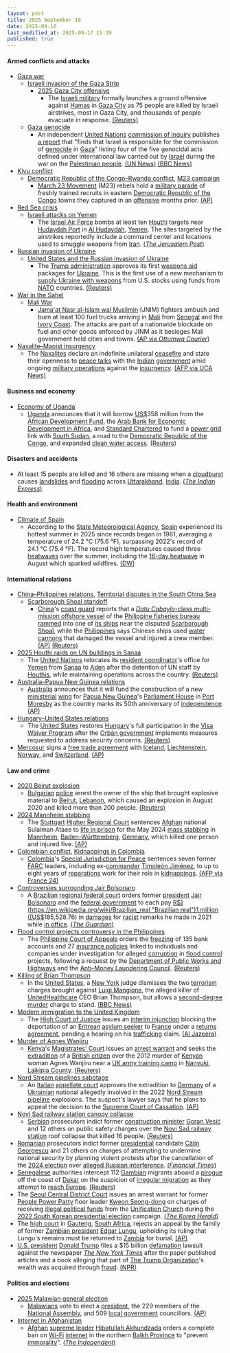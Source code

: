 ```yaml
---
layout: post
title: 2025 September 16
date: 2025-09-16
last_modified_at: 2025-09-17 15:39
published: true
---
```



#### Armed conflicts and attacks

* [Gaza war](https://en.wikipedia.org/wiki/Gaza_war "Gaza war")
  * [Israeli invasion of the Gaza Strip](https://en.wikipedia.org/wiki/Israeli_invasion_of_the_Gaza_Strip "Israeli invasion of the Gaza Strip")
    * [2025 Gaza City offensive](https://en.wikipedia.org/wiki/2025_Gaza_City_offensive "2025 Gaza City offensive")
      * The [Israeli military](https://en.wikipedia.org/wiki/Israel_Defense_Forces "Israel Defense Forces") formally launches a ground offensive against [Hamas](https://en.wikipedia.org/wiki/Hamas "Hamas") in [Gaza City](https://en.wikipedia.org/wiki/Gaza_City "Gaza City") as 75 people are killed by Israeli airstrikes, most in Gaza City, and thousands of people evacuate in response. [(Reuters)](https://www.reuters.com/world/middle-east/israel-says-gaza-is-burning-it-launches-ground-assault-2025-09-16/)
  * [Gaza genocide](https://en.wikipedia.org/wiki/Gaza_genocide "Gaza genocide")
    * An independent [United Nations](https://en.wikipedia.org/wiki/United_Nations "United Nations") [commission of inquiry](https://en.wikipedia.org/wiki/Independent_International_Commission_of_Inquiry_on_the_Occupied_Palestinian_Territory "Independent International Commission of Inquiry on the Occupied Palestinian Territory") publishes [a report](https://www.ohchr.org/sites/default/files/documents/hrbodies/hrcouncil/sessions-regular/session60/advance-version/a-hrc-60-crp-3.pdf) that "finds that Israel is responsible for the commission of [genocide](https://en.wikipedia.org/wiki/Genocide "Genocide") in [Gaza](https://en.wikipedia.org/wiki/Gaza_Strip "Gaza Strip")" listing four of the five genocidal acts defined under international law carried out by [Israel](https://en.wikipedia.org/wiki/Israel "Israel") during the war on the [Palestinian people](https://en.wikipedia.org/wiki/Palestinian_people "Palestinian people"). [(UN News)](https://news.un.org/en/story/2025/09/1165856) [(BBC News)](https://www.bbc.com/news/articles/c8641wv0n4go)
* [Kivu conflict](https://en.wikipedia.org/wiki/Kivu_conflict "Kivu conflict")
  * [Democratic Republic of the Congo–Rwanda conflict](https://en.wikipedia.org/wiki/Democratic_Republic_of_the_Congo%E2%80%93Rwanda_conflict "Democratic Republic of the Congo–Rwanda conflict"), [M23 campaign](https://en.wikipedia.org/wiki/M23_campaign_%282022%E2%80%93present%29 "M23 campaign (2022–present)")
    * [March 23 Movement](https://en.wikipedia.org/wiki/March_23_Movement "March 23 Movement") (M23) rebels hold a [military parade](https://en.wikipedia.org/wiki/Military_parade "Military parade") of freshly trained recruits in eastern [Democratic Republic of the Congo](https://en.wikipedia.org/wiki/Democratic_Republic_of_the_Congo "Democratic Republic of the Congo") towns they captured in an [offensive](https://en.wikipedia.org/wiki/Offensive_%28military%29 "Offensive (military)") months prior. [(AP)](https://apnews.com/article/congo-m23-rebels-rwanda-parade-peace-e9312a2261208eafff0432b7b4159db4)
* [Red Sea crisis](https://en.wikipedia.org/wiki/Red_Sea_crisis "Red Sea crisis")
  * [Israeli attacks on Yemen](https://en.wikipedia.org/wiki/Israeli_attacks_on_Yemen_%28May_2025%E2%80%93present%29 "Israeli attacks on Yemen (May 2025–present)")
    * The [Israel Air Force](https://en.wikipedia.org/wiki/Israel_Air_Force "Israel Air Force") bombs at least ten [Houthi](https://en.wikipedia.org/wiki/Houthis "Houthis") targets near [Hudaydah Port](https://en.wikipedia.org/wiki/Hudaydah_Port "Hudaydah Port") in [Al Hudaydah](https://en.wikipedia.org/wiki/Al_Hudaydah "Al Hudaydah"), [Yemen](https://en.wikipedia.org/wiki/Yemen "Yemen"). The sites targeted by the airstrikes reportedly include a command center and locations used to smuggle weapons from [Iran](https://en.wikipedia.org/wiki/Iran "Iran"). [(*The Jerusalem Post*)](https://www.jpost.com/israel-news/defense-news/article-867640)
* [Russian invasion of Ukraine](https://en.wikipedia.org/wiki/Russian_invasion_of_Ukraine "Russian invasion of Ukraine")
  * [United States and the Russian invasion of Ukraine](https://en.wikipedia.org/wiki/United_States_and_the_Russian_invasion_of_Ukraine "United States and the Russian invasion of Ukraine")
    * The [Trump administration](https://en.wikipedia.org/wiki/Second_presidency_of_Donald_Trump "Second presidency of Donald Trump") approves its first [weapons aid](https://en.wikipedia.org/wiki/United_States_military_aid "United States military aid") packages for [Ukraine](https://en.wikipedia.org/wiki/Ukraine "Ukraine"). This is the first use of a new mechanism to [supply Ukraine with weapons](https://en.wikipedia.org/wiki/Military_aid_to_Ukraine_during_the_Russo-Ukrainian_War "Military aid to Ukraine during the Russo-Ukrainian War") from U.S. stocks using funds from [NATO](https://en.wikipedia.org/wiki/NATO "NATO") countries. [(Reuters)](https://www.reuters.com/business/aerospace-defense/trump-administration-clears-first-ukraine-arms-aid-paid-by-allies-sources-say-2025-09-16/)
* [War in the Sahel](https://en.wikipedia.org/wiki/War_in_the_Sahel "War in the Sahel")
  * [Mali War](https://en.wikipedia.org/wiki/Mali_War "Mali War")
    * [Jama'at Nasr al-Islam wal Muslimin](https://en.wikipedia.org/wiki/Jama%27at_Nasr_al-Islam_wal_Muslimin "Jama'at Nasr al-Islam wal Muslimin") (JNIM) fighters ambush and burn at least 100 fuel trucks arriving in [Mali](https://en.wikipedia.org/wiki/Mali "Mali") from [Senegal](https://en.wikipedia.org/wiki/Senegal "Senegal") and the [Ivory Coast](https://en.wikipedia.org/wiki/Ivory_Coast "Ivory Coast"). The attacks are part of a nationwide blockade on fuel and other goods enforced by JINM as it besieges Mali government held cities and towns. [(AP via *Ottumwa Courier*)](https://www.ottumwacourier.com/news/national_news/al-qaida-linked-militants-target-fuel-trucks-in-mali-in-a-blockade-that-could-squeeze/article_4a7730f5-e2f9-5b5e-bc3d-6a2764d23f64.html)
* [Naxalite–Maoist insurgency](https://en.wikipedia.org/wiki/Naxalite%E2%80%93Maoist_insurgency "Naxalite–Maoist insurgency")
  * The [Naxalites](https://en.wikipedia.org/wiki/Naxalite "Naxalite") declare an indefinite unilateral [ceasefire](https://en.wikipedia.org/wiki/Ceasefire "Ceasefire") and state their openness to [peace talks](https://en.wikipedia.org/wiki/Peace_talks "Peace talks") with the [Indian](https://en.wikipedia.org/wiki/India "India") [government](https://en.wikipedia.org/wiki/Government_of_India "Government of India") amid ongoing [military operations](https://en.wikipedia.org/wiki/Operation_Green_Hunt "Operation Green Hunt") against the [insurgency](https://en.wikipedia.org/wiki/Insurgency "Insurgency"). [(AFP via UCA News)](https://www.ucanews.com/news/indias-maoist-rebels-suspend-armed-struggle/110305)

#### Business and economy

* [Economy of Uganda](https://en.wikipedia.org/wiki/Economy_of_Uganda "Economy of Uganda")
  * [Uganda](https://en.wikipedia.org/wiki/Uganda "Uganda") announces that it will borrow [US$](https://en.wikipedia.org/wiki/United_States_dollar "United States dollar")358 million from the [African Development Fund](https://en.wikipedia.org/wiki/African_Development_Fund "African Development Fund"), the [Arab Bank for Economic Development in Africa](https://en.wikipedia.org/wiki/Arab_Bank_for_Economic_Development_in_Africa "Arab Bank for Economic Development in Africa"), and [Standard Chartered](https://en.wikipedia.org/wiki/Standard_Chartered "Standard Chartered") to fund a [power grid](https://en.wikipedia.org/wiki/Power_grid "Power grid") link with [South Sudan](https://en.wikipedia.org/wiki/South_Sudan "South Sudan"), a road to the [Democratic Republic of the Congo](https://en.wikipedia.org/wiki/Democratic_Republic_of_the_Congo "Democratic Republic of the Congo"), and expanded [clean water access](https://en.wikipedia.org/wiki/Water_supply_and_sanitation_in_Uganda "Water supply and sanitation in Uganda"). [(Reuters)](https://www.reuters.com/sustainability/boards-policy-regulation/uganda-borrow-358-million-power-line-south-sudan-other-projects-2025-09-17/)

#### Disasters and accidents

* At least 15 people are killed and 16 others are missing when a [cloudburst](https://en.wikipedia.org/wiki/Cloudburst "Cloudburst") causes [landslides](https://en.wikipedia.org/wiki/Landslide "Landslide") and [flooding](https://en.wikipedia.org/wiki/Flood "Flood") across [Uttarakhand](https://en.wikipedia.org/wiki/Uttarakhand "Uttarakhand"), [India](https://en.wikipedia.org/wiki/India "India"). [(*The Indian Express*)](https://indianexpress.com/article/india/uttarakhand-cloudburst-landslides-floods-killed-missing-10253722/?ref=archive_pg)

#### Health and environment

* [Climate of Spain](https://en.wikipedia.org/wiki/Climate_of_Spain "Climate of Spain")
  * According to the [State Meteorological Agency](https://en.wikipedia.org/wiki/State_Meteorological_Agency "State Meteorological Agency"), [Spain](https://en.wikipedia.org/wiki/Spain "Spain") experienced its hottest summer in 2025 since records began in 1961, averaging a temperature of 24.2 °C (75.6 °F), surpassing 2022's record of 24.1 °C (75.4 °F). The record high temperatures caused three [heatwaves](https://en.wikipedia.org/wiki/Heatwave "Heatwave") over the summer, including the [16-day heatwave](https://en.wikipedia.org/wiki/2025_European_heatwave "2025 European heatwave") in August which sparked wildfires. [(DW)](https://www.dw.com/en/spain-sees-hottest-summer-on-record-in-2025/a-74013753)

#### International relations

* [China–Philippines relations](https://en.wikipedia.org/wiki/China%E2%80%93Philippines_relations "China–Philippines relations"), [Territorial disputes in the South China Sea](https://en.wikipedia.org/wiki/Territorial_disputes_in_the_South_China_Sea "Territorial disputes in the South China Sea")
  * [Scarborough Shoal standoff](https://en.wikipedia.org/wiki/Scarborough_Shoal_standoff "Scarborough Shoal standoff")
    * [China](https://en.wikipedia.org/wiki/China "China")'s [coast guard](https://en.wikipedia.org/wiki/China_Coast_Guard "China Coast Guard") reports that a [*Datu Cabaylo*-class multi-mission offshore vessel](https://en.wikipedia.org/wiki/Datu_Cabaylo-class_multi-mission_offshore_vessel "Datu Cabaylo-class multi-mission offshore vessel") of the [Philippine fisheries bureau](https://en.wikipedia.org/wiki/Bureau_of_Fisheries_and_Aquatic_Resources "Bureau of Fisheries and Aquatic Resources") [rammed](https://en.wikipedia.org/wiki/Ramming "Ramming") into one of [its ships](https://en.wikipedia.org/wiki/List_of_ships_of_the_China_Coast_Guard "List of ships of the China Coast Guard") near the disputed [Scarborough Shoal](https://en.wikipedia.org/wiki/Scarborough_Shoal "Scarborough Shoal"), while the [Philippines](https://en.wikipedia.org/wiki/Philippines "Philippines") says Chinese ships used [water cannons](https://en.wikipedia.org/wiki/Water_cannon "Water cannon") that damaged the vessel and injured a crew member. [(AP)](https://apnews.com/article/philippines-south-china-sea-scarborough-shoal-collision-fc31a170189e4747b8314fb605ca7d0c) [(Reuters)](https://www.reuters.com/world/china/china-fires-water-cannon-philippine-ships-south-china-sea-2025-09-16/)
* [2025 Houthi raids on UN buildings in Sanaa](https://en.wikipedia.org/wiki/2025_Houthi_raids_on_UN_buildings_in_Sanaa "2025 Houthi raids on UN buildings in Sanaa")
  * The [United Nations](https://en.wikipedia.org/wiki/United_Nations "United Nations") relocates its [resident coordinator](https://en.wikipedia.org/wiki/Resident_coordinator "Resident coordinator")'s office for [Yemen](https://en.wikipedia.org/wiki/Yemen "Yemen") from [Sanaa](https://en.wikipedia.org/wiki/Sanaa "Sanaa") to [Aden](https://en.wikipedia.org/wiki/Aden "Aden") after the detention of UN staff by [Houthis](https://en.wikipedia.org/wiki/Houthis "Houthis"), while maintaining operations across the country. [(Reuters)](https://www.reuters.com/world/middle-east/un-relocates-yemens-resident-coordinators-office-aden-2025-09-16/)
* [Australia–Papua New Guinea relations](https://en.wikipedia.org/wiki/Australia%E2%80%93Papua_New_Guinea_relations "Australia–Papua New Guinea relations")
  * [Australia](https://en.wikipedia.org/wiki/Australia "Australia") announces that it will fund the construction of a new [ministerial](https://en.wikipedia.org/wiki/National_Executive_Council "National Executive Council") [wing](https://en.wikipedia.org/wiki/Wing_%28building%29 "Wing (building)") for [Papua New Guinea](https://en.wikipedia.org/wiki/Papua_New_Guinea "Papua New Guinea")'s [Parliament House](https://en.wikipedia.org/wiki/National_Parliament_House%2C_Port_Moresby "National Parliament House, Port Moresby") in [Port Moresby](https://en.wikipedia.org/wiki/Port_Moresby "Port Moresby") as the country marks its 50th anniversary of [independence](https://en.wikipedia.org/wiki/Independence_of_Papua_New_Guinea "Independence of Papua New Guinea"). [(AP)](https://apnews.com/article/papua-new-guinea-independence-celebrations-australia-7790f01cef654f2259f22312836d42cc)
* [Hungary–United States relations](https://en.wikipedia.org/wiki/Hungary%E2%80%93United_States_relations "Hungary–United States relations")
  * The [United States](https://en.wikipedia.org/wiki/United_States "United States") restores [Hungary](https://en.wikipedia.org/wiki/Hungary "Hungary")'s full participation in the [Visa Waiver Program](https://en.wikipedia.org/wiki/Visa_Waiver_Program "Visa Waiver Program") after the [Orbán government](https://en.wikipedia.org/wiki/Fifth_Orb%C3%A1n_Government "Fifth Orbán Government") implements measures requested to address security concerns. [(Reuters)](https://www.reuters.com/world/us-fully-restores-hungarys-status-visa-waiver-program-2025-09-16/)
* [Mercosur](https://en.wikipedia.org/wiki/Mercosur "Mercosur") signs a [free trade agreement](https://en.wikipedia.org/wiki/Free_trade_agreement "Free trade agreement") with [Iceland](https://en.wikipedia.org/wiki/Iceland "Iceland"), [Liechtenstein](https://en.wikipedia.org/wiki/Liechtenstein "Liechtenstein"), [Norway](https://en.wikipedia.org/wiki/Norway "Norway"), and [Switzerland](https://en.wikipedia.org/wiki/Switzerland "Switzerland"). [(AP)](https://apnews.com/article/mercosur-europe-trade-eu-tariffs-640e0a5189a0e5fb882a178608369c16)

#### Law and crime

* [2020 Beirut explosion](https://en.wikipedia.org/wiki/2020_Beirut_explosion "2020 Beirut explosion")
  * [Bulgarian](https://en.wikipedia.org/wiki/Bulgaria "Bulgaria") [police](https://en.wikipedia.org/wiki/National_Police_Service_%28Bulgaria%29 "National Police Service (Bulgaria)") arrest the owner of the ship that brought explosive material to [Beirut](https://en.wikipedia.org/wiki/Beirut "Beirut"), [Lebanon](https://en.wikipedia.org/wiki/Lebanon "Lebanon"), which caused an explosion in August 2020 and killed more than 200 people. [(Reuters)](https://www.reuters.com/world/middle-east/bulgaria-arrests-russian-shipowner-relation-deadly-2020-beirut-blast-2025-09-16/)
* [2024 Mannheim stabbing](https://en.wikipedia.org/wiki/2024_Mannheim_stabbing "2024 Mannheim stabbing")
  * The [Stuttgart](https://en.wikipedia.org/wiki/Stuttgart "Stuttgart") [Higher Regional Court](https://en.wikipedia.org/wiki/Oberlandesgericht "Oberlandesgericht") sentences [Afghan](https://en.wikipedia.org/wiki/Afghans_in_Germany "Afghans in Germany") national Sulaiman Ataee to [life in prison](https://en.wikipedia.org/wiki/Life_imprisonment_in_Germany "Life imprisonment in Germany") for the May 2024 [mass stabbing](https://en.wikipedia.org/wiki/Mass_stabbing "Mass stabbing") in [Mannheim](https://en.wikipedia.org/wiki/Mannheim "Mannheim"), [Baden-Württemberg](https://en.wikipedia.org/wiki/Baden-W%C3%BCrttemberg "Baden-Württemberg"), [Germany](https://en.wikipedia.org/wiki/Germany "Germany"), which killed one person and injured five. [(AP)](https://apnews.com/article/germany-police-killing-mannheim-verdict-ebe0777ce0b6313d5026755830129fd1)
* [Colombian conflict](https://en.wikipedia.org/wiki/Colombian_conflict "Colombian conflict"), [Kidnappings in Colombia](https://en.wikipedia.org/wiki/Kidnappings_in_Colombia "Kidnappings in Colombia")
  * [Colombia](https://en.wikipedia.org/wiki/Colombia "Colombia")'s [Special Jurisdiction for Peace](https://en.wikipedia.org/wiki/Special_Jurisdiction_for_Peace "Special Jurisdiction for Peace") sentences seven former [FARC](https://en.wikipedia.org/wiki/Revolutionary_Armed_Forces_of_Colombia "Revolutionary Armed Forces of Colombia") leaders, including ex-[commander](https://en.wikipedia.org/wiki/Military_structure_of_the_FARC%E2%80%93EP#Chain_of_command "Military structure of the FARC–EP") [Timoleón Jiménez](https://en.wikipedia.org/wiki/Timole%C3%B3n_Jim%C3%A9nez "Timoleón Jiménez"), to up to eight years of [reparations](https://en.wikipedia.org/wiki/Reparations_%28transitional_justice%29 "Reparations (transitional justice)") work for their role in [kidnappings](https://en.wikipedia.org/wiki/List_of_political_hostages_held_by_FARC "List of political hostages held by FARC"). [(AFP via France 24)](https://www.france24.com/en/live-news/20250917-colombian-farc-leaders-ordered-to-make-reparations-for-over-21-000-kidnappings)
* [Controversies surrounding Jair Bolsonaro](https://en.wikipedia.org/wiki/Controversies_surrounding_Jair_Bolsonaro "Controversies surrounding Jair Bolsonaro")
  * A [Brazilian](https://en.wikipedia.org/wiki/Brazil "Brazil") [regional federal court](https://en.wikipedia.org/wiki/Regional_Federal_Courts "Regional Federal Courts") orders former [president](https://en.wikipedia.org/wiki/President_of_Brazil "President of Brazil") [Jair Bolsonaro](https://en.wikipedia.org/wiki/Jair_Bolsonaro "Jair Bolsonaro") and the [federal government](https://en.wikipedia.org/wiki/Federal_government_of_Brazil "Federal government of Brazil") to each pay [R$](https://en.wikipedia.org/wiki/Brazilian_real "Brazilian real")1 million ([US$](https://en.wikipedia.org/wiki/USD "USD")185,528.76) in [damages](https://en.wikipedia.org/wiki/Damages "Damages") for [racist](https://en.wikipedia.org/wiki/Racism_in_Brazil "Racism in Brazil") remarks he made in 2021 while [in office](https://en.wikipedia.org/wiki/Presidency_of_Jair_Bolsonaro "Presidency of Jair Bolsonaro"). [(*The Guardian*)](https://www.theguardian.com/world/2025/sep/16/bolsonaro-damages-brazil)
* [Flood control projects controversy in the Philippines](https://en.wikipedia.org/wiki/Flood_control_projects_controversy_in_the_Philippines "Flood control projects controversy in the Philippines")
  * The [Philippine Court of Appeals](https://en.wikipedia.org/wiki/Philippine_Court_of_Appeals "Philippine Court of Appeals") orders the [freezing](https://en.wikipedia.org/wiki/Asset_freezing "Asset freezing") of 135 bank accounts and 27 [insurance policies](https://en.wikipedia.org/wiki/Insurance_policies "Insurance policies") linked to individuals and companies under investigation for alleged [corruption](https://en.wikipedia.org/wiki/Corruption_in_the_Philippines "Corruption in the Philippines") in [flood control](https://en.wikipedia.org/wiki/Flood_control "Flood control") projects, following a request by the [Department of Public Works and Highways](https://en.wikipedia.org/wiki/Department_of_Public_Works_and_Highways "Department of Public Works and Highways") and the [Anti–Money Laundering Council](https://en.wikipedia.org/wiki/Anti%E2%80%93Money_Laundering_Council "Anti–Money Laundering Council"). [(Reuters)](https://www.reuters.com/world/asia-pacific/philippine-court-freezes-assets-linked-flood-control-project-anomalies-2025-09-16/)
* [Killing of Brian Thompson](https://en.wikipedia.org/wiki/Killing_of_Brian_Thompson "Killing of Brian Thompson")
  * In the [United States](https://en.wikipedia.org/wiki/United_States "United States"), a [New York](https://en.wikipedia.org/wiki/New_York_%28state%29 "New York (state)") judge dismisses the two [terrorism](https://en.wikipedia.org/wiki/Terrorism_in_the_United_States "Terrorism in the United States") charges brought against [Luigi Mangione](https://en.wikipedia.org/wiki/Luigi_Mangione "Luigi Mangione"), the alleged killer of [UnitedHealthcare](https://en.wikipedia.org/wiki/UnitedHealthcare "UnitedHealthcare") CEO Brian Thompson, but allows a [second-degree murder](https://en.wikipedia.org/wiki/Second-degree_murder "Second-degree murder") charge to stand. [(BBC News)](https://www.bbc.com/news/articles/cj4y2p8qq5qo)
* [Modern immigration to the United Kingdom](https://en.wikipedia.org/wiki/Modern_immigration_to_the_United_Kingdom "Modern immigration to the United Kingdom")
  * The [High Court of Justice](https://en.wikipedia.org/wiki/High_Court_of_Justice "High Court of Justice") issues an [interim injunction](https://en.wikipedia.org/wiki/Interim_injunction "Interim injunction") blocking the deportation of an [Eritrean](https://en.wikipedia.org/wiki/Eritreans "Eritreans") [asylum seeker](https://en.wikipedia.org/wiki/Asylum_seeker "Asylum seeker") to [France](https://en.wikipedia.org/wiki/France "France") under a [returns agreement](https://en.wikipedia.org/wiki/Return_migration "Return migration"), pending a hearing on his [trafficking](https://en.wikipedia.org/wiki/Human_trafficking_in_the_United_Kingdom "Human trafficking in the United Kingdom") claim. [(Al Jazeera)](https://www.aljazeera.com/news/2025/9/16/uk-court-temporarily-blocks-deportation-of-eritrean-asylum-seeker)
* [Murder of Agnes Wanjiru](https://en.wikipedia.org/wiki/Murder_of_Agnes_Wanjiru "Murder of Agnes Wanjiru")
  * [Kenya](https://en.wikipedia.org/wiki/Kenya "Kenya")'s [Magistrates' Court](https://en.wikipedia.org/wiki/Magistrates%27_Court_%28Kenya%29 "Magistrates' Court (Kenya)") issues an [arrest warrant](https://en.wikipedia.org/wiki/Arrest_warrant "Arrest warrant") and seeks the [extradition](https://en.wikipedia.org/wiki/Extradition "Extradition") of a [British citizen](https://en.wikipedia.org/wiki/British_people "British people") over the 2012 murder of [Kenyan](https://en.wikipedia.org/wiki/Kenyan_people "Kenyan people") woman Agnes Wanjiru near a [UK army training camp](https://en.wikipedia.org/wiki/British_Army_Training_Unit_Kenya "British Army Training Unit Kenya") in [Nanyuki](https://en.wikipedia.org/wiki/Nanyuki "Nanyuki"), [Laikipia County](https://en.wikipedia.org/wiki/Laikipia_County "Laikipia County"). [(Reuters)](https://www.reuters.com/world/africa/kenya-issues-arrest-warrant-uk-citizen-murder-case-blamed-soldiers-2025-09-16/)
* [Nord Stream pipelines sabotage](https://en.wikipedia.org/wiki/Nord_Stream_pipelines_sabotage "Nord Stream pipelines sabotage")
  * An [Italian](https://en.wikipedia.org/wiki/Italy "Italy") [appellate court](https://en.wikipedia.org/wiki/Judiciary_of_Italy "Judiciary of Italy") approves the extradition to [Germany](https://en.wikipedia.org/wiki/Germany "Germany") of a [Ukrainian](https://en.wikipedia.org/wiki/Ukrainians "Ukrainians") national allegedly involved in the 2022 [Nord Stream](https://en.wikipedia.org/wiki/Nord_Stream "Nord Stream") [pipeline](https://en.wikipedia.org/wiki/Pipeline "Pipeline") explosions. The suspect's lawyer says that he plans to appeal the decision to the [Supreme Court of Cassation](https://en.wikipedia.org/wiki/Supreme_Court_of_Cassation_%28Italy%29 "Supreme Court of Cassation (Italy)"). [(AP)](https://apnews.com/article/italy-germany-pipleine-explosion-extradition-2db1be82baa27a41ac7d8e83a8c17643)
* [Novi Sad railway station canopy collapse](https://en.wikipedia.org/wiki/Novi_Sad_railway_station_canopy_collapse "Novi Sad railway station canopy collapse")
  * [Serbian](https://en.wikipedia.org/wiki/Serbia "Serbia") prosecutors indict former [construction minister](https://en.wikipedia.org/wiki/Ministry_of_Construction%2C_Transport%2C_and_Infrastructure_%28Serbia%29 "Ministry of Construction, Transport, and Infrastructure (Serbia)") [Goran Vesić](https://en.wikipedia.org/wiki/Goran_Vesi%C4%87 "Goran Vesić") and 12 others on public safety charges over the [Novi Sad railway station](https://en.wikipedia.org/wiki/Novi_Sad_railway_station "Novi Sad railway station") roof collapse that killed 16 people. [(Reuters)](https://www.reuters.com/world/serbia-indicts-13-railway-station-roof-collapse-that-killed-16-2025-09-16/)
* [Romanian](https://en.wikipedia.org/wiki/Romania "Romania") prosecutors indict former [presidential](https://en.wikipedia.org/wiki/President_of_Romania "President of Romania") candidate [Călin Georgescu](https://en.wikipedia.org/wiki/C%C4%83lin_Georgescu "Călin Georgescu") and 21 others on charges of attempting to undermine national security by planning violent protests after the cancellation of the [2024 election](https://en.wikipedia.org/wiki/2024_Romanian_presidential_election "2024 Romanian presidential election") over [alleged Russian interference](https://en.wikipedia.org/wiki/Accusations_of_Russian_interference_in_the_2024_Romanian_presidential_election "Accusations of Russian interference in the 2024 Romanian presidential election"). [(*Financial Times*)](https://www.ft.com/content/5248339f-3dcc-4ee3-b2b3-7b54e4ecf0bc)
* [Senegalese](https://en.wikipedia.org/wiki/Senegal "Senegal") authorities intercept 112 [Gambian](https://en.wikipedia.org/wiki/Gambia "Gambia") migrants aboard a [pirogue](https://en.wikipedia.org/wiki/Pirogue "Pirogue") off the coast of [Dakar](https://en.wikipedia.org/wiki/Dakar "Dakar") on the suspicion of [irregular migration](https://en.wikipedia.org/wiki/Irregular_migration "Irregular migration") as they attempt to [reach Europe](https://en.wikipedia.org/wiki/African_immigration_to_Europe "African immigration to Europe"). [(Reuters)](https://www.reuters.com/world/africa/senegal-intercepts-pirogue-carrying-112-migrants-attempting-atlantic-crossing-2025-09-16/)
* The [Seoul Central District Court](https://en.wikipedia.org/wiki/High_courts_of_South_Korea "High courts of South Korea") issues an arrest warrant for former [People Power Party](https://en.wikipedia.org/wiki/People_Power_Party "People Power Party") floor leader [Kweon Seong-dong](https://en.wikipedia.org/wiki/Kweon_Seong-dong "Kweon Seong-dong") on charges of receiving [illegal political funds](https://en.wikipedia.org/wiki/Corruption_in_South_Korea "Corruption in South Korea") from the [Unification Church](https://en.wikipedia.org/wiki/Unification_Church "Unification Church") during the [2022 South Korean presidential election](https://en.wikipedia.org/wiki/2022_South_Korean_presidential_election "2022 South Korean presidential election") campaign. [(*The Korea Herald*)](https://www.koreaherald.com/article/10577045)
* The [high court](https://en.wikipedia.org/wiki/Gauteng_Division_of_the_High_Court_of_South_Africa "Gauteng Division of the High Court of South Africa") in [Gauteng](https://en.wikipedia.org/wiki/Gauteng "Gauteng"), [South Africa](https://en.wikipedia.org/wiki/South_Africa "South Africa"), rejects an appeal by the family of former [Zambian president](https://en.wikipedia.org/wiki/President_of_Zambia "President of Zambia") [Edgar Lungu](https://en.wikipedia.org/wiki/Edgar_Lungu "Edgar Lungu"), upholding its ruling that Lungu's remains must be returned to [Zambia](https://en.wikipedia.org/wiki/Zambia "Zambia") for burial. [(AP)](https://apnews.com/article/zambia-edgar-lungu-south-africa-burial-ruling-db3ffc3ee61ee40832112971e0566f18)
* [U.S. president](https://en.wikipedia.org/wiki/U.S._president "U.S. president") [Donald Trump](https://en.wikipedia.org/wiki/Donald_Trump "Donald Trump") files a $15 billion [defamation](https://en.wikipedia.org/wiki/Defamation "Defamation") lawsuit against the newspaper *[The New York Times](https://en.wikipedia.org/wiki/The_New_York_Times "The New York Times")* after the paper published articles and a book alleging that part of [The Trump Organization](https://en.wikipedia.org/wiki/The_Trump_Organization "The Trump Organization")'s wealth was acquired through [fraud](https://en.wikipedia.org/wiki/Fraud "Fraud"). [(NPR)](https://www.npr.org/2025/09/16/nx-s1-5543030/donald-trump-nytimes-lawsuit)

#### Politics and elections

* [2025 Malawian general election](https://en.wikipedia.org/wiki/2025_Malawian_general_election "2025 Malawian general election")
  * [Malawians](https://en.wikipedia.org/wiki/Malawi "Malawi") vote to elect a [president](https://en.wikipedia.org/wiki/President_of_Malawi "President of Malawi"), the 229 members of the [National Assembly](https://en.wikipedia.org/wiki/National_Assembly_%28Malawi%29 "National Assembly (Malawi)"), and 509 [local government](https://en.wikipedia.org/wiki/Politics_of_Malawi#Local_government "Politics of Malawi") councillors. [(AP)](https://apnews.com/article/election-malawi-president-parliament-africa-chakwera-397aa544946efd6e1dfc0258d406bfdf)
* [Internet in Afghanistan](https://en.wikipedia.org/wiki/Internet_in_Afghanistan "Internet in Afghanistan")
  * [Afghan](https://en.wikipedia.org/wiki/Afghanistan "Afghanistan") [supreme leader](https://en.wikipedia.org/wiki/Supreme_Leader_of_Afghanistan "Supreme Leader of Afghanistan") [Hibatullah Akhundzada](https://en.wikipedia.org/wiki/Hibatullah_Akhundzada "Hibatullah Akhundzada") orders a complete ban on [Wi-Fi](https://en.wikipedia.org/wiki/Wi-Fi "Wi-Fi") [internet](https://en.wikipedia.org/wiki/Internet "Internet") in the northern [Balkh Province](https://en.wikipedia.org/wiki/Balkh_Province "Balkh Province") to "prevent [immorality](https://en.wikipedia.org/wiki/Morality_in_Islam "Morality in Islam")". [(*The Independent*)](https://www.independent.co.uk/news/taliban-balkh-afghan-jalalabad-b2827557.html)

